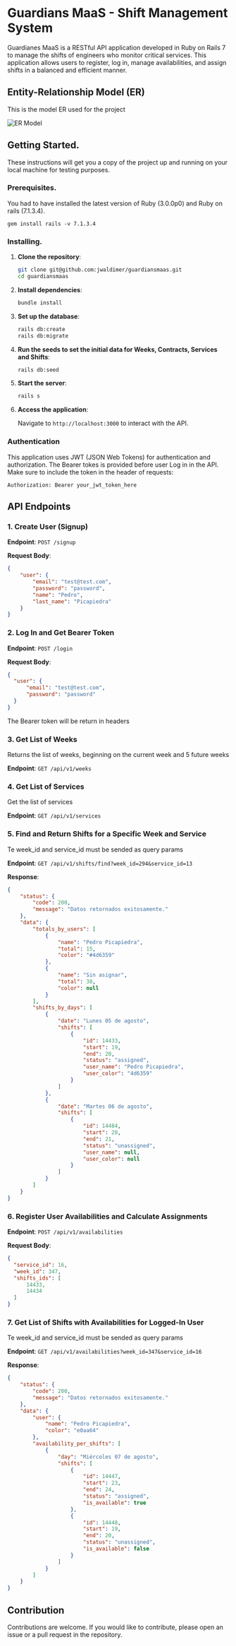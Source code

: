 # Guardians MaaS - Shift Management System

Guardianes MaaS is a RESTful API application developed in Ruby on Rails 7 to manage the shifts of engineers who monitor critical services. This application allows users to register, log in, manage availabilities, and assign shifts in a balanced and efficient manner.
## Entity-Relationship Model (ER)
This is the model ER used for the project

![ER Model](image.png)

## Getting Started.
These instructions will get you a copy of the project up and running on your local machine for testing purposes.

### Prerequisites.
You had to have installed the latest version of Ruby (3.0.0p0) and Ruby on rails (7.1.3.4).

```
gem install rails -v 7.1.3.4
```
### Installing.

1. **Clone the repository**:
    ```bash
    git clone git@github.com:jwaldimer/guardiansmaas.git
    cd guardiansmaas
    ```

2. **Install dependencies**:
    ```bash
    bundle install
    ```

3. **Set up the database**:
    ```bash
    rails db:create
    rails db:migrate
    ```
4. **Run the seeds to set the initial data for Weeks, Contracts, Services and Shifts**:
    ```bash
    rails db:seed
    ```
5. **Start the server**:
    ```bash
    rails s
    ```
6. **Access the application**:

    Navigate to `http://localhost:3000` to interact with the API.

### Authentication

This application uses JWT (JSON Web Tokens) for authentication and authorization. The Bearer tokes is provided before user Log in in the API. Make sure to include the token in the header of requests:

```http
Authorization: Bearer your_jwt_token_here
```
## API Endpoints

### 1. Create User (Signup)

**Endpoint**: `POST /signup`

**Request Body**:
```json
{
    "user": {
        "email": "test@test.com",
        "password": "password",
        "name": "Pedro",
        "last_name": "Picapiedra"
    }
}
```
### 2. Log In and Get Bearer Token

**Endpoint**: `POST /login`

**Request Body**:
```json
{
  "user": {
      "email": "test@test.com",
      "password": "password"
  }
}
```
The Bearer token will be return in headers

### 3. Get List of Weeks
Returns the list of weeks, beginning on the current week and 5 future weeks

**Endpoint**: `GET /api/v1/weeks`

### 4. Get List of Services
Get the list of services

**Endpoint**: `GET /api/v1/services`

### 5. Find and Return Shifts for a Specific Week and Service
Te week_id and service_id must be sended as query params

**Endpoint**: `GET /api/v1/shifts/find?week_id=294&service_id=13`

**Response**:
```json
{
    "status": {
        "code": 200,
        "message": "Datos retornados exitosamente."
    },
    "data": {
        "totals_by_users": [
            {
                "name": "Pedro Picapiedra",
                "total": 15,
                "color": "#4d6359"
            },
            {
                "name": "Sin asignar",
                "total": 38,
                "color": null
            }
        ],
        "shifts_by_days": [
            {
                "date": "Lunes 05 de agosto",
                "shifts": [
                    {
                        "id": 14433,
                        "start": 19,
                        "end": 20,
                        "status": "assigned",
                        "user_name": "Pedro Picapiedra",
                        "user_color": "4d6359"
                    }
                ]
            },
            {
                "date": "Martes 06 de agosto",
                "shifts": [
                    {
                        "id": 14484,
                        "start": 20,
                        "end": 21,
                        "status": "unassigned",
                        "user_name": null,
                        "user_color": null
                    }
                ]
            }            
        ]
    }
}
```

### 6. Register User Availabilities and Calculate Assignments

**Endpoint**: `POST /api/v1/availabilities`

**Request Body**:
```json
{
  "service_id": 16,
  "week_id": 347,
  "shifts_ids": [
      14433,
      14434
  ]
}
```

### 7. Get List of Shifts with Availabilities for Logged-In User
Te week_id and service_id must be sended as query params

**Endpoint**: `GET /api/v1/availabilities?week_id=347&service_id=16`

**Response**:
```json
{
    "status": {
        "code": 200,
        "message": "Datos retornados exitosamente."
    },
    "data": {
        "user": {
            "name": "Pedro Picapiedra",
            "color": "e0aa64"
        },
        "availability_per_shifts": [
            {
                "day": "Miércoles 07 de agosto",
                "shifts": [
                    {
                        "id": 14447,
                        "start": 23,
                        "end": 24,
                        "status": "assigned",
                        "is_available": true
                    },
                    {
                        "id": 14448,
                        "start": 19,
                        "end": 20,
                        "status": "unassigned",
                        "is_available": false
                    }
                ]
            }
        ]
    }
}
```

## Contribution
Contributions are welcome. If you would like to contribute, please open an issue or a pull request in the repository.
